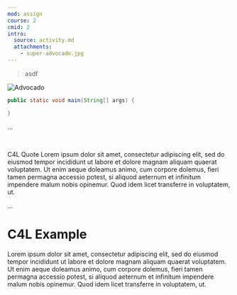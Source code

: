 ```yaml
---
mod: assign
course: 2
cmid: 2
intro:
  source: activity.md
  attachments:
    - super-advocado.jpg
---
```


> asdf

![Advocado](@@PLUGINFILE@@/super-advocado.jpg)

```java
public static void main(String[] args) {

}
```

...

<div class="c4lv-quote" aria-label="Quote">
  <div class="c4l-quote-body">
    <div class="c4l-quote-line"> </div>
    <div class="c4l-quote-text">
      <p>C4L Quote Lorem ipsum dolor sit amet, consectetur adipiscing elit, sed
        do eiusmod tempor incididunt ut labore et dolore magnam aliquam quaerat
        voluptatem. Ut enim aeque doleamus animo, cum corpore dolemus, fieri
        tamen permagna accessio potest, si aliquod aeternum et infinitum
        impendere malum nobis opinemur. Quod idem licet transferre in
        voluptatem, ut.</p>
    </div>
  </div>
</div>

...

<div class="c4lv-example" aria-label="Example">
  <h1>C4L Example</h1>
  <p>Lorem ipsum dolor sit amet, consectetur adipiscing elit, sed do eiusmod
    tempor incididunt ut labore et dolore magnam aliquam quaerat voluptatem. Ut
    enim aeque doleamus animo, cum corpore dolemus, fieri tamen permagna
    accessio potest, si aliquod aeternum et infinitum impendere malum nobis
    opinemur. Quod idem licet transferre in voluptatem, ut.</p>
</div>
